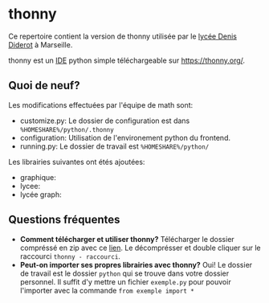 # thonny

Ce repertoire contient la version de thonny utilisée par le [lycée Denis Diderot](http://www.lyc-diderot.ac-aix-marseille.fr/spip/) à Marseille.

thonny est un [IDE](https://fr.wikipedia.org/wiki/Environnement_de_d%C3%A9veloppement) python simple téléchargeable sur https://thonny.org/.

## Quoi de neuf?
Les modifications effectuées par l'équipe de math sont:
- customize.py: Le dossier de configuration est dans `%HOMESHARE%/python/.thonny`
- configuration: Utilisation de l'environement python du frontend.
- running.py: Le dossier de travail est `%HOMESHARE%/python/`


Les librairies suivantes ont étés ajoutées:
- graphique:
- lycee:
- lycée graph:

## Questions fréquentes
- **Comment télécharger et utiliser thonny?** 
Télécharger le dossier compréssé en zip avec ce [lien](https://github.com/cspaier/thonny/archive/diderot.zip). Le décomprésser et double cliquer sur le raccourci `thonny - raccourci`.
- **Peut-on importer ses propres librairies avec thonny?**
 Oui! Le dossier de travail est le dossier `python` qui se trouve dans votre dossier personnel. Il suffit d'y mettre un fichier `exemple.py` pour pouvoir l'importer avec la commande `from exemple import *`
